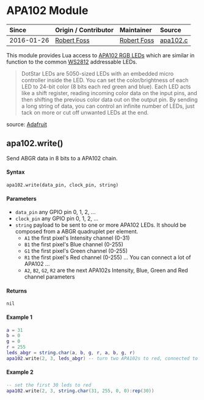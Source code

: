 # APA102 Module
| Since  | Origin / Contributor  | Maintainer  | Source  |
| :----- | :-------------------- | :---------- | :------ |
| 2016-01-26 | [Robert Foss](https://github.com/robertfoss)| [Robert Foss](https://github.com/robertfoss)| [apa102.c](../../../app/modules/apa102.c)|

This module provides Lua access to [APA102 RGB LEDs](https://youtu.be/UYvC-hukz-0) which are similar in function to the common [WS2812](ws2812) addressable LEDs.

> DotStar LEDs are 5050-sized LEDs with an embedded micro controller inside the LED. You can set the color/brightness of each LED to 24-bit color (8 bits each red green and blue). Each LED acts like a shift register, reading incoming color data on the input pins, and then shifting the previous color data out on the output pin. By sending a long string of data, you can control an infinite number of LEDs, just tack on more or cut off unwanted LEDs at the end.

source: [Adafruit](https://www.adafruit.com/products/2343)

## apa102.write()
Send ABGR data in 8 bits to a APA102 chain.

#### Syntax
`apa102.write(data_pin, clock_pin, string)`

#### Parameters
- `data_pin` any GPIO pin 0, 1, 2, ...
- `clock_pin` any GPIO pin 0, 1, 2, ...
- `string` payload to be sent to one or more APA102 LEDs.
  It should be composed from a ABGR quadruplet per element.
    - `A1` the first pixel's Intensity channel (0-31)
    - `B1` the first pixel's Blue channel (0-255)<br />
    - `G1` the first pixel's Green channel (0-255)
    - `R1` the first pixel's Red channel (0-255)
    ... You can connect a lot of APA102 ...
    - `A2`, `B2`, `G2`, `R2` are the next APA102s Intensity, Blue, Green and Red channel parameters

#### Returns
`nil`

#### Example 1
```lua
a = 31
b = 0
g = 0
r = 255
leds_abgr = string.char(a, b, g, r, a, b, g, r) 
apa102.write(2, 3, leds_abgr) -- turn two APA102s to red, connected to data_pin 2 and clock_pin 3
```

#### Example 2
```lua
-- set the first 30 leds to red
apa102.write(2, 3, string.char(31, 255, 0, 0):rep(30))
```
